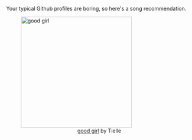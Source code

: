 Your typical Github profiles are boring, so here's a song recommendation.
<figure><img width="300" height="300" src="https://i.scdn.co/image/ab67616d0000b273721af0126065d52deece5287" alt="good girl" /><figcaption align="center"><a href="https://open.spotify.com/track/2g10GjVM03SBiTzB9nSLMb" target="_blank">good girl</a> by Tielle</figcaption></figure>
